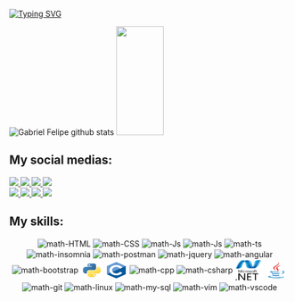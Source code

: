 [![Typing SVG](https://readme-typing-svg.herokuapp.com/?color=00bfbf&size=35&center=true&vCenter=true&width=1000&lines=HELLO,+MY+NAME+is+Gabriel+Felipe;I'm+19+years+old;I+from+Brasil,+AP;I+study+Computer+Science+at+UNIFAP;Be+Welcome!+:%29)](https://git.io/typing-svg)

<img width="49%" height="195px" src="https://github-readme-stats.vercel.app/api?username=gabrielfelipedy&show_icons=true&theme=dark&count_private=true&icon_color=00bfbf&bg_color=0d1117" alt="Gabriel Felipe github stats" /> <img width="41%" height="195px" src="https://github-readme-stats.vercel.app/api/top-langs/?username=gabrielfelipedy&layout=compact&theme=dark&bg_color=0d1117" />

<!--Social medias -->

## My social medias:

<a href="https://linkedin.com/in/gabrielfelipedy">
<img src="https://img.shields.io/badge/Linkedin-1DA1F2?style=for-the-badge&logo=linkedin&logoColor=white">
</a>
<a href="https://twitter.com/gabrielfelipedy">
<img src="https://img.shields.io/badge/Twitter-1DA1F2?style=for-the-badge&logo=twitter&logoColor=white">
</a>
<a href="https://instagram.com/gabrielf3lip3/">
<img src="https://img.shields.io/badge/Instagram-E4405F?style=for-the-badge&logo=instagram&logoColor=white">
</a>
<a href="https://facebook.com/gabrielfelipedy">
<img src="https://img.shields.io/badge/Facebook-1DA1F2?style=for-the-badge&logo=facebook&logoColor=white">
</a>
<br>
<a href="https://reddit.com/user/gabrielfelipedy">
<img src="https://img.shields.io/badge/Reddit-FF5700?style=for-the-badge&logo=reddit&logoColor=white">
</a>
<a href="https://stackoverflow.com/users/22279542/gabriel-felipe">
<img src="https://img.shields.io/badge/Stackoverflow-FF5700?style=for-the-badge&logo=stackoverflow&logoColor=white">
</a>
<a href="https://tabnews.com.br/gabrielfelipe">
<img src="https://img.shields.io/badge/TabNews-000000?style=for-the-badge&logo=stackoverflow&logoColor=white">
</a>
<a href="https://codepen.io/mathstack">
<img src="https://img.shields.io/badge/Codepen-000000?style=for-the-badge&logo=codepen&logoColor=white">
</a>

<!-- Skills -->

## My skills:


<div align="center"> 
<img align="center" alt="math-HTML" height="30" width="40" src="https://camo.githubusercontent.com/4c31cabd8b3aa138d55adcf0a5415e5f71f38f4f5eb0ef7312ef675077834b8d/68747470733a2f2f736b696c6c69636f6e732e6465762f69636f6e733f693d68746d6c">
  
  <img align="center" alt="math-CSS" height="30" width="40" src="https://camo.githubusercontent.com/e531a79257b93921f8b58efa952eb049ceb2672bcf57bd666165476261c145a8/68747470733a2f2f736b696c6c69636f6e732e6465762f69636f6e733f693d637373">
  
  <img align="center" alt="math-Js" height="40" width="50" src="https://camo.githubusercontent.com/0418a2bf25601cc5d8fae74f654b10d5734360ff2b1bb3b2fea4bb086baf5586/68747470733a2f2f74656368737461636b2d67656e657261746f722e76657263656c2e6170702f6a732d69636f6e2e737667">

  <img align="center" alt="math-Js" height="40" width="50" src="https://camo.githubusercontent.com/7d2502981f54a67b821893f32f9ae04884c4ae47bafe9dd26ae43563398cd599/68747470733a2f2f736b696c6c69636f6e732e6465762f69636f6e733f693d6e6f64656a73">
  
  <img align="center" alt="math-ts" height="40" width="50" src="https://camo.githubusercontent.com/b8dc7de058b6dca715cef009bc63e74b49f0747d6252cff3da6e7289bf8774d1/68747470733a2f2f74656368737461636b2d67656e657261746f722e76657263656c2e6170702f74732d69636f6e2e737667">

  <img align="center" alt="math-insomnia" height="40" width="40" src="https://camo.githubusercontent.com/21ea58c5ad852075335cd68c10e0bd848d3096509420808521f83058b6321975/68747470733a2f2f64617368626f6172642e736e617063726166742e696f2f736974655f6d656469612f6170706d656469612f323031382f30342f747769747465722d636172642d69636f6e2e706e67">

  <img align="center" alt="math-postman" height="40" width="40" src="https://user-images.githubusercontent.com/2676579/34940598-17cc20f0-f9be-11e7-8c6d-f0190d502d64.png">
  
  <img align="center" alt="math-jquery" height="30" width="40" src="https://camo.githubusercontent.com/92b57616aa8c824a491469633dc693341da362ae233bf03e0384cfb9a154ddcf/68747470733a2f2f736b696c6c69636f6e732e6465762f69636f6e733f693d6a7175657279">
  
  <img align="center" alt="math-angular" height="30" width="40" src="https://icongr.am/devicon/angularjs-original.svg?size=128&color=currentColor">
 
  <img align="center" alt="math-bootstrap" height="30" width="40" src="https://camo.githubusercontent.com/c2a1c48be1091ce6a771794bf0b3bc45b58e5ce1531810e48cea88a7bae4c121/68747470733a2f2f736b696c6c69636f6e732e6465762f69636f6e733f693d626f6f747374726170">
  
  <img align="center" alt="math-Python" height="30" width="40" src="https://raw.githubusercontent.com/devicons/devicon/master/icons/python/python-original.svg">
  <img align="center" alt="math-C" height="30" width="40" src="https://raw.githubusercontent.com/devicons/devicon/master/icons/c/c-original.svg">
  <img align="center" alt="math-cpp" height="40" width="50" src="https://camo.githubusercontent.com/5cbf52740afc324c4f1a132543c6de32bf96ef976e482aca9d374589dd1b3d4d/68747470733a2f2f74656368737461636b2d67656e657261746f722e76657263656c2e6170702f6370702d69636f6e2e737667">

  <img align="center" alt="math-csharp" height="40" width="50" src="https://camo.githubusercontent.com/ca8676621360fbaf31b9aca54d45d5e19e1695ca8247bbb216eaeb81ea05cd85/68747470733a2f2f74656368737461636b2d67656e657261746f722e76657263656c2e6170702f6373686172702d69636f6e2e737667">

  <img align="center" alt="math-csharp" height="40" width="50" src="https://raw.githubusercontent.com/devicons/devicon/master/icons/dot-net/dot-net-original-wordmark.svg">
  
  <img align="center" alt="math-java" height="30" width="40" src="https://raw.githubusercontent.com/devicons/devicon/master/icons/java/java-original.svg">
  <img align="center" alt="math-git" height="30" width="40" src="https://icongr.am/devicon/git-original.svg?size=128">
  <img align="center" alt="math-linux" height="30" width="40" src="https://icongr.am/devicon/linux-plain.svg?size=128&color=ffffff">
 
  <img align="center" alt="math-my-sql" height="40" width="50" src="https://camo.githubusercontent.com/69fa8ed185f6026de241b4a3eb05855be4660cbc2d36f01b9e9b64e32e0472da/68747470733a2f2f74656368737461636b2d67656e657261746f722e76657263656c2e6170702f6d7973716c2d69636f6e2e737667">
  
  <img align="center" alt="math-vim" height="30" width="40" src="https://icongr.am/devicon/vim-original.svg?size=128">
  
  <img align="center" alt="math-vscode" height="30" width="40" src="https://camo.githubusercontent.com/a84b921a468b7756774d8cdbefeaf74db66bd4452392162b76b9845cd7f58301/68747470733a2f2f736b696c6c69636f6e732e6465762f69636f6e733f693d7673636f6465">
  <br><br><br>
</div>
